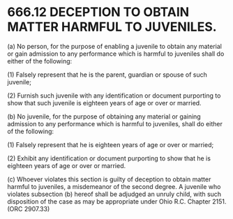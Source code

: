 666.12 DECEPTION TO OBTAIN MATTER HARMFUL TO JUVENILES.
=======================================================

​(a) No person, for the purpose of enabling a juvenile to obtain any
material or gain admission to any performance which is harmful to
juveniles shall do either of the following:

​(1) Falsely represent that he is the parent, guardian or spouse of such
juvenile;

​(2) Furnish such juvenile with any identification or document
purporting to show that such juvenile is eighteen years of age or over
or married.

​(b) No juvenile, for the purpose of obtaining any material or gaining
admission to any performance which is harmful to juveniles, shall do
either of the following:

​(1) Falsely represent that he is eighteen years of age or over or
married;

​(2) Exhibit any identification or document purporting to show that he
is eighteen years of age or over or married.

​(c) Whoever violates this section is guilty of deception to obtain
matter harmful to juveniles, a misdemeanor of the second degree. A
juvenile who violates subsection (b) hereof shall be adjudged an unruly
child, with such disposition of the case as may be appropriate under
Ohio R.C. Chapter 2151. (ORC 2907.33)
